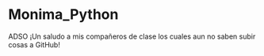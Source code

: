 # Monima_Python
ADSO
¡Un saludo a mis compañeros de clase los cuales aun no saben subir cosas a GitHub!
